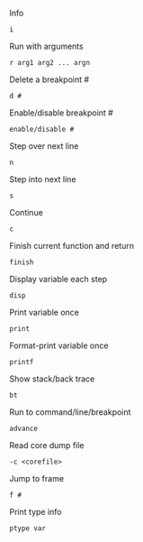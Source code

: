 Info

`i`

Run with arguments

`r arg1 arg2 ... argn`

Delete a breakpoint #

`d #`

Enable/disable breakpoint #

`enable/disable #`

Step over next line

`n`

Step into next line

`s`

Continue

`c`

Finish current function and return

`finish`

Display variable each step

`disp`

Print variable once

`print`

Format-print variable once

`printf`

Show stack/back trace

`bt`

Run to command/line/breakpoint

`advance`

Read core dump file

`-c <corefile>`

Jump to frame

`f #`

Print type info

`ptype var`
